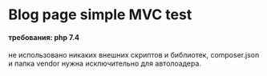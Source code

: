 # Blog page simple MVC test
#### требования: php 7.4
не использовано никаких внешних скриптов и библиотек, 
composer.json и папка vendor нужна исключительно для автолоадера.
